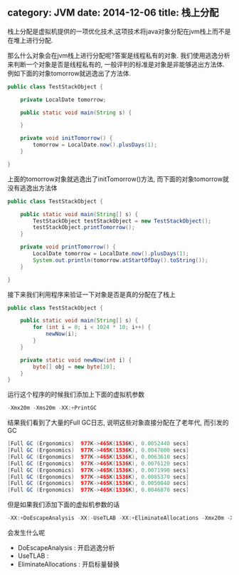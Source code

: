 category: JVM
date: 2014-12-06
title: 栈上分配
---
栈上分配是虚拟机提供的一项优化技术,这项技术将java对象分配在jvm栈上而不是在堆上进行分配.

那么什么对象会在jvm栈上进行分配呢?答案是线程私有的对象. 我们使用逃逸分析来判断一个对象是否是线程私有的, 一般评判的标准是对象是非能够逃出方法体. 例如下面的对象tomorrow就逃逸出了方法体.
```java
public class TestStackObject {

    private LocalDate tomorrow;

    public static void main(String s) {

    }

    private void initTomorrow() {
        tomorrow = LocalDate.now().plusDays(1);
    }

}
```
上面的tomorrow对象就逃逸出了initTomorrow()方法, 而下面的对象tomorrow就没有逃逸出方法体
```java
public class TestStackObject {

    public static void main(String[] s) {
        TestStackObject testStackObject = new TestStackObject();
        testStackObject.printTomorrow();
    }

    private void printTomorrow() {
        LocalDate tomorrow = LocalDate.now().plusDays(1);
        System.out.println(tomorrow.atStartOfDay().toString());
    }

}

```

接下来我们利用程序来验证一下对象是否是真的分配在了栈上
```java
public class TestStackObject {

	public static void main(String[] s) {
		for (int i = 0; i < 1024 * 10; i++) {
			newNow(i);
		}
	}

	private static void newNow(int i) {
		byte[] obj = new byte[10];
	}
}
```
运行这个程序的时候我们添加上下面的虚拟机参数
```java
-Xmx20m -Xms20m -XX:+PrintGC
```
结果我们看到了大量的Full GC日志, 说明这些对象直接分配在了老年代, 而引发的GC
```java
[Full GC (Ergonomics)  977K->465K(1536K), 0.0052440 secs]
[Full GC (Ergonomics)  977K->465K(1536K), 0.0047600 secs]
[Full GC (Ergonomics)  977K->465K(1536K), 0.0063610 secs]
[Full GC (Ergonomics)  977K->465K(1536K), 0.0076120 secs]
[Full GC (Ergonomics)  977K->465K(1536K), 0.0071990 secs]
[Full GC (Ergonomics)  977K->465K(1536K), 0.0085370 secs]
[Full GC (Ergonomics)  977K->465K(1536K), 0.0050040 secs]
[Full GC (Ergonomics)  977K->465K(1536K), 0.0046870 secs]
```

但是如果我们添加下面的虚拟机参数的话
```java
-XX:+DoEscapeAnalysis -XX:-UseTLAB -XX:+EliminateAllocations -Xmx20m -Xms20m -XX:+PrintGC
```
会发生什么呢

* DoEscapeAnalysis : 开启逃逸分析
* UseTLAB :
* EliminateAllocations : 开启标量替换
